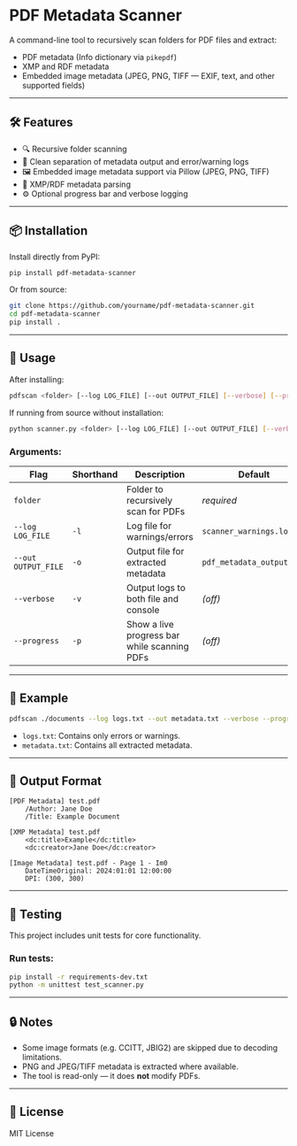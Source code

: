 # PDF Metadata Scanner

A command-line tool to recursively scan folders for PDF files and extract:

- PDF metadata (Info dictionary via `pikepdf`)
- XMP and RDF metadata
- Embedded image metadata (JPEG, PNG, TIFF — EXIF, text, and other supported fields)

---

## 🛠 Features

- 🔍 Recursive folder scanning
- 🧼 Clean separation of metadata output and error/warning logs
- 🖼 Embedded image metadata support via Pillow (JPEG, PNG, TIFF)
- 📑 XMP/RDF metadata parsing
- ⚙️ Optional progress bar and verbose logging

---

## 📦 Installation

Install directly from PyPI:

```bash
pip install pdf-metadata-scanner
````

Or from source:

```bash
git clone https://github.com/yourname/pdf-metadata-scanner.git
cd pdf-metadata-scanner
pip install .
```

---

## 🚀 Usage

After installing:

```bash
pdfscan <folder> [--log LOG_FILE] [--out OUTPUT_FILE] [--verbose] [--progress]
```

If running from source without installation:

```bash
python scanner.py <folder> [--log LOG_FILE] [--out OUTPUT_FILE] [--verbose] [--progress]
```

### Arguments:

| Flag                | Shorthand | Description                                  | Default                   |
| ------------------- | --------- | -------------------------------------------- | ------------------------- |
| `folder`            |           | Folder to recursively scan for PDFs          | *required*                |
| `--log LOG_FILE`    | `-l`      | Log file for warnings/errors                 | `scanner_warnings.log`    |
| `--out OUTPUT_FILE` | `-o`      | Output file for extracted metadata           | `pdf_metadata_output.txt` |
| `--verbose`         | `-v`      | Output logs to both file and console         | *(off)*                   |
| `--progress`        | `-p`      | Show a live progress bar while scanning PDFs | *(off)*                   |

---

## 🧾 Example

```bash
pdfscan ./documents --log logs.txt --out metadata.txt --verbose --progress
```

* `logs.txt`: Contains only errors or warnings.
* `metadata.txt`: Contains all extracted metadata.

---

## 📄 Output Format

```
[PDF Metadata] test.pdf
    /Author: Jane Doe
    /Title: Example Document

[XMP Metadata] test.pdf
    <dc:title>Example</dc:title>
    <dc:creator>Jane Doe</dc:creator>

[Image Metadata] test.pdf - Page 1 - Im0
    DateTimeOriginal: 2024:01:01 12:00:00
    DPI: (300, 300)
```

---

## 🧪 Testing

This project includes unit tests for core functionality.

### Run tests:

```bash
pip install -r requirements-dev.txt
python -m unittest test_scanner.py
```

---

## 🔒 Notes

* Some image formats (e.g. CCITT, JBIG2) are skipped due to decoding limitations.
* PNG and JPEG/TIFF metadata is extracted where available.
* The tool is read-only — it does **not** modify PDFs.

---

## 🧾 License

MIT License

